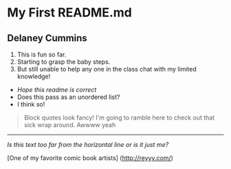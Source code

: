 # My First README.md
## **Delaney Cummins**
1. This is fun so far.
2. Starting to grasp the baby steps.
3. But still unable to help any one in the class chat with my limited knowledge!


* *Hope this readme is correct*
* Does this pass as an unordered list?
* I think so!

>Block quotes look fancy! I'm going to ramble here to check out that sick wrap around. Awwww yeah


***
*Is this text too far from the horizontal line or is it just me?*

[One of my favorite comic book artists] (http://reyyy.com/)

